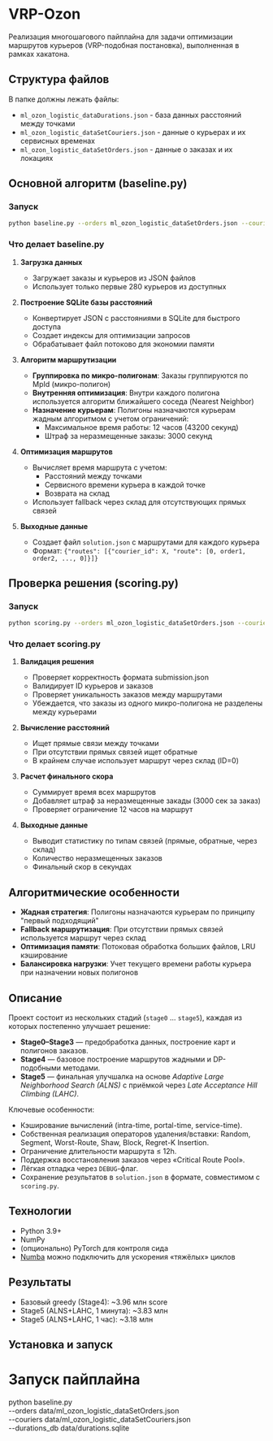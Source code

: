 # VRP-Ozon
Реализация многошагового пайплайна для задачи оптимизации маршрутов курьеров (VRP-подобная постановка), выполненная в рамках хакатона.
## Структура файлов
В папке должны лежать файлы:
- `ml_ozon_logistic_dataDurations.json` - база данных расстояний между точками
- `ml_ozon_logistic_dataSetCouriers.json` - данные о курьерах и их сервисных временах
- `ml_ozon_logistic_dataSetOrders.json` - данные о заказах и их локациях

## Основной алгоритм (baseline.py)

### Запуск
```bash
python baseline.py --orders ml_ozon_logistic_dataSetOrders.json --couriers ml_ozon_logistic_dataSetCouriers.json --durations_json ml_ozon_logistic_dataDurations.json --durations_db durations.sqlite --output solution.json
```

### Что делает baseline.py

1. **Загрузка данных**
   - Загружает заказы и курьеров из JSON файлов
   - Использует только первые 280 курьеров из доступных

2. **Построение SQLite базы расстояний**
   - Конвертирует JSON с расстояниями в SQLite для быстрого доступа
   - Создает индексы для оптимизации запросов
   - Обрабатывает файл потоково для экономии памяти

3. **Алгоритм маршрутизации**
   - **Группировка по микро-полигонам**: Заказы группируются по MpId (микро-полигон)
   - **Внутренняя оптимизация**: Внутри каждого полигона используется алгоритм ближайшего соседа (Nearest Neighbor)
   - **Назначение курьерам**: Полигоны назначаются курьерам жадным алгоритмом с учетом ограничений:
     - Максимальное время работы: 12 часов (43200 секунд)
     - Штраф за неразмещенные заказы: 3000 секунд

4. **Оптимизация маршрутов**
   - Вычисляет время маршрута с учетом:
     - Расстояний между точками
     - Сервисного времени курьера в каждой точке
     - Возврата на склад
   - Использует fallback через склад для отсутствующих прямых связей

5. **Выходные данные**
   - Создает файл `solution.json` с маршрутами для каждого курьера
   - Формат: `{"routes": [{"courier_id": X, "route": [0, order1, order2, ..., 0]}]}`

## Проверка решения (scoring.py)

### Запуск
```bash
python scoring.py --orders ml_ozon_logistic_dataSetOrders.json --couriers ml_ozon_logistic_dataSetCouriers.json --durations_db durations.sqlite --submission solution.json
```

### Что делает scoring.py

1. **Валидация решения**
   - Проверяет корректность формата submission.json
   - Валидирует ID курьеров и заказов
   - Проверяет уникальность заказов между маршрутами
   - Убеждается, что заказы из одного микро-полигона не разделены между курьерами

2. **Вычисление расстояний**
   - Ищет прямые связи между точками
   - При отсутствии прямых связей ищет обратные
   - В крайнем случае использует маршрут через склад (ID=0)

3. **Расчет финального скора**
   - Суммирует время всех маршрутов
   - Добавляет штраф за неразмещенные закады (3000 сек за заказ)
   - Проверяет ограничение 12 часов на маршрут

4. **Выходные данные**
   - Выводит статистику по типам связей (прямые, обратные, через склад)
   - Количество неразмещенных заказов
   - Финальный скор в секундах

## Алгоритмические особенности

- **Жадная стратегия**: Полигоны назначаются курьерам по принципу "первый подходящий"
- **Fallback маршрутизация**: При отсутствии прямых связей используется маршрут через склад
- **Оптимизация памяти**: Потоковая обработка больших файлов, LRU кэширование
- **Балансировка нагрузки**: Учет текущего времени работы курьера при назначении новых полигонов

## Описание

Проект состоит из нескольких стадий (`stage0` ... `stage5`), каждая из которых постепенно улучшает решение:

- **Stage0–Stage3** — предобработка данных, построение карт и полигонов заказов.  
- **Stage4** — базовое построение маршрутов жадными и DP-подобными методами.  
- **Stage5** — финальная улучшалка на основе *Adaptive Large Neighborhood Search (ALNS)* с приёмкой через *Late Acceptance Hill Climbing (LAHC)*.

Ключевые особенности:
- Кэширование вычислений (intra-time, portal-time, service-time).  
- Собственная реализация операторов удаления/вставки: Random, Segment, Worst-Route, Shaw, Block, Regret-K Insertion.  
- Ограничение длительности маршрута ≤ 12h.  
- Поддержка восстановления заказов через «Critical Route Pool».  
- Лёгкая отладка через `DEBUG`-флаг.  
- Сохранение результатов в `solution.json` в формате, совместимом с `scoring.py`.

## Технологии

- Python 3.9+  
- NumPy  
- (опционально) PyTorch для контроля сида  
- [Numba](https://numba.pydata.org/) можно подключить для ускорения «тяжёлых» циклов  

## Результаты

- Базовый greedy (Stage4): ~3.96 млн score  
- Stage5 (ALNS+LAHC, 1 минута): ~3.83 млн  
- Stage5 (ALNS+LAHC, 1 час): ~3.18 млн  

## Установка и запуск

# Запуск пайплайна
python baseline.py \
   --orders data/ml_ozon_logistic_dataSetOrders.json \
   --couriers data/ml_ozon_logistic_dataSetCouriers.json \
   --durations_db data/durations.sqlite
